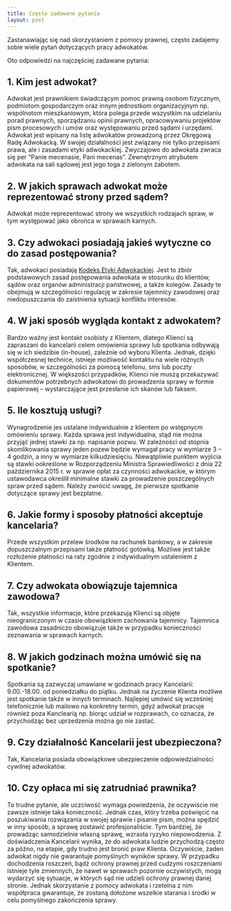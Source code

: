 ```yaml
---
title: Często zadawane pytania
layout: post
---
```


Zastanawiając się nad skorzystaniem z pomocy prawnej, często zadajemy sobie wiele pytań dotyczących pracy adwokatów.

Oto odpowiedzi na najczęściej zadawane pytania:
<!--more-->

## 1. Kim jest adwokat?
Adwokat jest prawnikiem świadczącym pomoc prawną osobom fizycznym, podmiotom gospodarczym oraz innym jednostkom organizacyjnym np. wspólnotom mieszkaniowym, która polega przede wszystkim na udzielaniu porad prawnych, sporządzaniu opinii prawnych, opracowywaniu projektów pism procesowych i umów oraz występowaniu przed sądami i urzędami. Adwokat jest wpisany na listę adwokatów prowadzoną przez Okręgową Radę Adwokacką. W swojej działalności jest związany nie tylko przepisami prawa, ale i zasadami etyki adwokackiej. Zwyczajowo do adwokata zwraca się per “Panie mecenasie, Pani mecenas”. Zewnętrznym atrybutem adwokata na sali sądowej jest jego toga z zielonym żabotem. 

## 2. W jakich sprawach adwokat może reprezentować strony przed sądem?
Adwokat może reprezentować strony we wszystkich rodzajach spraw, w tym występować jako obrońca w sprawach karnych.

## 3. Czy adwokaci posiadają jakieś wytyczne co do zasad postępowania?
Tak, adwokaci posiadają [Kodeks Etyki Adwokackiej](http://adwokatura.krakow.pl/akty/kodeks-etyki-adwokackiej/). Jest to zbiór podstawowych zasad postępowania adwokata w stosunku do klientów, sądów oraz organów administracji państwowej, a także kolegów. Zasady te obejmują w szczególności regulację w zakresie tajemnicy zawodowej oraz niedopuszczania do zaistnienia sytuacji konfliktu interesów. 

## 4. W jaki sposób wygląda kontakt z adwokatem?
Bardzo ważny jest kontakt osobisty z Klientem, dlatego Klienci są zapraszani do kancelarii celem omówienia sprawy lub spotkania odbywają się w ich siedzibie (in-house), zależnie od wyboru Klienta. Jednak, dzięki współczesnej technice, istnieje możliwość kontaktu na wiele różnych sposobów, w szczególności za pomocą telefonu, sms lub poczty elektronicznej. W większości przypadków, Klienci nie muszą przekazywać dokumentów potrzebnych adwokatowi do prowadzenia sprawy w formie papierowej – wystarczające jest przesłanie ich skanów lub faksem.

## 5. Ile kosztują usługi?
Wynagrodzenie jes ustalane indywidualnie z klientem po wstępnycm omówieniu sprawy. Każda sprawa jest indywidualna, stąd nie można przyjąć jednej stawki za np. napisanie pozwu. W zależności od stopnia skomlikowania sprawy jeden pozew będzie wymagał pracy w wymiarze 3 – 4 godzin, a inny w wymiarze kilkudziesięciu. Niewątpliwie punktem wyjścia są stawki ookreślone w Rozporządzeniu Ministra Sprawiedliwości z dnia 22 października 2015 r. w sprawie opłat za czynności adwokackie, w którym ustawodawca określił minimalne stawki za prowadzenie poszczególnych spraw przed sądem. Należy zwrócić uwagę, że pierwsze spotkanie dotyczące sprawy jest bezpłatne.

## 6. Jakie formy i sposoby płatności akceptuje kancelaria?
Przede wszystkim przelew środków na rachunek bankowy, a w zakresie dopuszczalnym przepisami także płatność gotówką. Możliwe jest także rozłożenie płatności na raty zgodnie z indywidualnym ustaleniem z Klientem.

## 7. Czy adwokata obowiązuje tajemnica zawodowa?
Tak, wszystkie informacje, które przekazują Klienci są objęte nieograniczonym w czasie obowiązkiem zachowania tajemnicy. Tajemnica zawodowa zasadniczo obowiązuje także w przypadku konieczności zeznawania w sprawach karnych.

## 8. W jakich godzinach można umówić się na spotkanie?
Spotkania są zazwyczaj umawiane w godzinach pracy Kancelarii: 9.00.-18.00. od poniedziałku do piątku. Jednak na życzenie Klienta możliwe jest spotkanie także w innych terminach. Najlepiej umówić się wcześniej telefonicznie lub mailowo na konkretny termin, gdyż adwokat pracuje również poza Kanclearią np. biorąc udział w rozprawach, co oznacza, że przychodząc bez uprzedzenia można go nie zastać. 

## 9. Czy działalność Kancelarii jest ubezpieczona?
Tak, Kancelaria posiada obowiązkowe ubezpieczenie odpowiedzialności cywilnej adwokatów.

## 10. Czy opłaca mi się zatrudniać prawnika?
To trudne pytanie, ale uczciwość wymaga powiedzenia, że oczywiście nie zawsze istnieje taka konieczność. Jednak czas, który trzeba poświęcić na poszukiwania rozwiązania w swojej sprawie i pisanie pism, można spędzić w inny sposób, a sprawę zostawić profesjonaliście. Tym bardziej, że prowadząc samodzielnie własną sprawę, wzrasta ryzyko niepowodzenia. Z doświadczenia Kancelarii wynika, że do adwokata ludzie przychodzą często za późno, na etapie, gdy trudno jest bronić praw Klienta. Oczywiście, żaden adwokat nigdy nie gwarantuje pomyślnych wyników sprawy. W przypadku dochodzenia roszczeń, bądź ochrony prawnej przed cudzymi roszczeniami istnieje tyle zmiennych, że nawet w sprawach pozornie oczywistych, mogą wydarzyć się sytuacje, w których sąd nie udzieli ochrony prawnej danej stronie. Jednak skorzystanie z pomocy adwokata i rzetelna z nim współpraca gwarantuje, że zostaną dołożone wszelkie starania i środki w celu pomyślnego zakończenia sprawy. 
